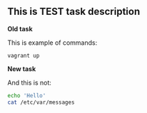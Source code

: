 
## This is TEST task description

**Old task**

This is example of commands:
```
vagrant up
```


**New task**

And this is not:
```bash
echo 'Hello'
cat /etc/var/messages
```
